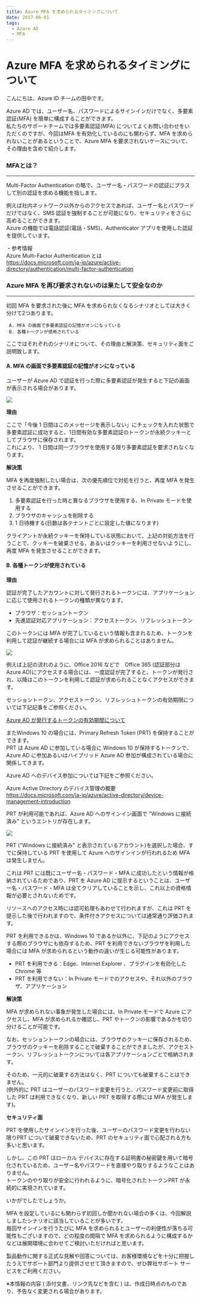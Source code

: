 ```yaml
---
title: Azure MFA を求められるタイミングについて
date: 2017-06-01
tags:
  - Azure AD
  - MFA
---
```


# Azure MFA を求められるタイミングについて

こんにちは、Azure ID チームの田中です。

Azure AD では、ユーザー名、パスワードによるサインインだけでなく、多要素認証(MFA) を簡単に構成することができます。  
私たちのサポートチームでは多要素認証(MFA) についてよくお問い合わせをいただくのですが、今回はMFA を有効化しているのにも関わらず、MFA を求められないことがあるということで、Azure MFA を要求されないケースについて、その理由を含めて紹介します。
 
### MFAとは？
---

Multi-Factor Authentication の略で、ユーザー名・パスワードの認証にプラスして別の認証を求める機能を指します。

例えば社内ネットワーク以外からのアクセスであれば、ユーザー名とパスワードだけではなく、SMS 認証を強制することが可能になり、セキュリティをさらに高めることができます。  
Azure の機能では電話認証(電話・SMS)、Authenticator アプリを使用した認証を提供しています。
 
・参考情報  
Azure Multi-Factor Authentication とは  
https://docs.microsoft.com/ja-jp/azure/active-directory/authentication/multi-factor-authentication


### Azure MFA を再び要求されないのは果たして安全なのか
---

初回 MFA を要求された後に MFA を求められなくなるシナリオとしては大きく分けて2つあります。
 
     A. MFA の画面で多要素認証の記憶がオンになっている
     B. 各種トークンが使用されている
 
ここではそれぞれのシナリオについて、その理由と解決策、セキュリティ面をご説明致します。
 
#### A. MFA の画面で多要素認証の記憶がオンになっている

ユーザーが Azure AD で認証を行った際に多要素認証が発生すると下記の画面が表示される場合があります。
 
![](./azure-mfa-timing/0011.png)
 
**理由**

ここで「今後 1 日間はこのメッセージを表示しない」にチェックを入れた状態で多要素認証に成功すると、1日間有効な多要素認証のトークンが永続クッキーとしてブラウザに保存されます。  
これにより、 1 日間は同一ブラウザを使用する限り多要素認証を要求されなくなります。
 
**解決策**

MFA を再度強制したい場合は、次の優先順位で対処を行うと、再度 MFA を発生させることができます。
 
1. 多要素認証を行った時と異なるブラウザを使用する、In Private モードを使用する
2. ブラウザのキャッシュを削除する
3. 1 日待機する(日数は各テナントごとに設定した値になります)

クライアントが永続クッキーを保持している状態において、上記の対処方法を行うことで、クッキーを破棄させる、あるいはクッキーを利用させないようにし、再度 MFA を発生させることができます。

#### B. 各種トークンが使用されている

**理由**

認証が完了したアカウントに対して発行されるトークンには、アプリケーションに応じて使用されるトークンの種類が異なります。
 
- ブラウザ：セッショントークン
- 先進認証対応アプリケーション：アクセストークン、リフレッシュトークン
 
このトークンには MFA が完了しているという情報も含まれるため、トークンを利用して認証が継続する場合には MFA が求められることはありません。

![](./azure-mfa-timing/0021-1024x374.png)

例えば上記の流れのように、Office 2016 などで　Office 365 (認証部分はAzure AD)にアクセスする場合には、一度認証が完了すると、トークンが発行され、以降はこのトークンを利用して認証が求められることなくアクセスができます。
 
セッショントークン、アクセストークン、リフレッシュトークンの有効期限については下記記事をご参照ください。

[Azure AD が発行するトークンの有効期間について](./aad-token-lifetime.md) 

またWindows 10 の場合には、Primary Refresh Token (PRT) を保持することができます。  
PRT は Azure AD に参加している場合に Windows 10 が保持するトークンで、Azure AD に参加あるいはハイブリッド Azure AD 参加が構成されている場合に関係してきます。
 
Azure AD へのデバイス参加については下記をご参照ください。

Azure Active Directory のデバイス管理の概要  
https://docs.microsoft.com/ja-jp/azure/active-directory/device-management-introduction  

PRT が利用可能であれば、Azure AD へのサインイン画面で "Windows に接続済み" というエントリが存在します。

![](./azure-mfa-timing/0031.png)

PRT ("Windows に接続済み" と表示されているアカウント)を選択した場合、すでに保持している PRT を使用して Azure へのサインインが行われるため MFA は発生しません。
 
これは PRT には既にユーザー名・パスワード・MFA に成功したという情報が格納されているためであり、PRT を Azure AD に提示するということは、ユーザー名・パスワード・MFA は全てクリアしていることを示し、これ以上の資格情報が必要とされないためです。
 
リソースへのアクセス時には認可処理もあわせて行われますが、これは PRT を提示した後で行われますので、条件付きアクセスについては通常通り評価されます。
 
PRT を利用できるかは、Windows 10 であるか以外に、下記のようにアクセスする際のブラウザにも依存するため、PRT を利用できないブラウザを利用した場合には MFA が求められるという動作の違いが生じる可能性があります。

- PRT を利用できる：Edge、Internet Explorer 、プラグインを有効化した Chrome 等
- PRT を利用できない：In Private モードでのアクセスや、それ以外のブラウザ、アプリケーション
 
**解決策**

MFA が求められない事象が発生した場合には、In Private モードで Azure にアクセスし、MFA が求められるか確認し、PRT やトークンの影響であるかを切り分けることが可能です。
 
なお、セッショントークンの場合には、ブラウザのクッキーに保存されるため、ブラウザのクッキーを削除することで破棄することができましたが、アクセストークン、リフレッシュトークンについては各アプリケーションごとで格納されます。
 
そのため、一元的に破棄する方法はなく、PRT についても破棄することはできません。  
(例外的に PRT はユーザーのパスワード変更を行うと、パスワード変更前に取得した PRT は利用できなくなり、新しい PRT を取得する際には MFA が発生します)。
 
**セキュリティ面**

PRT を使用したサインインを行った後、ユーザーのパスワード変更を行わない限りPRT について破棄できないため、PRT のセキュリティ面で心配される方も多いと思います。
 
しかし、この PRT はローカル デバイスに存在する証明書の秘密鍵を用いて暗号化されているため、ユーザー名やパスワードを直接やり取りするようなことはありません。  
トークンのやり取りが安全に行われるように、暗号化されたトークンPRT が永続的に実現されています。
 
いかがでしたでしょうか。

MFA を設定しているにも関わらず初回しか聞かれない場合の多くは、今回解説しましたシナリオに該当していることが多いです。  
毎回サインインを行うたびに MFA を求められるとユーザーの利便性が落ちる可能性もございますので、どの程度の間隔で MFA を求められるように構成するかなどは展開環境に合わせてご検討いただければと思います。

製品動作に関する正式な見解や回答については、お客様環境などを十分に把握したうえでサポート部門より提供させせて頂きますので、ぜひ弊社サポート サービスをご利用ください。

※本情報の内容 ( 添付文書、リンク先などを含む ) は、作成日時点のものであり、予告なく変更される場合があります。
